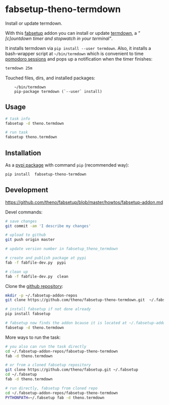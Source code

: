 # fabsetup-theno-termdown

Install or update termdown.

With this [fabsetup](https://github.com/theno/fabsetup) addon
you can install or update [termdown](https://github.com/trehn/termdown),
a _"[c]ountdown timer and stopwatch in your terminal"_.

It installs termdown via `pip install --user termdown`.
Also, it installs a bash-wrapper script at `~/bin/termdown` which
is convenient to time
[pomodoro sessions](https://en.wikipedia.org/wiki/Pomodoro_Technique)
and pops up a notification when the timer finishes:

```bash
termdown 25m
```

Touched files, dirs, and installed packages:

        ~/bin/termdown
        pip-package termdown (`--user` install)

## Usage

```bash
# task info
fabsetup -d theno.termdown

# run task
fabsetup theno.termdown
```

## Installation

As a [pypi package](https://pypi.python.org/pypi/fabsetup-theno-termdown)
with command `pip` (recommended way):

```bash
pip install  fabsetup-theno-termdown
```

## Development

https://github.com/theno/fabsetup/blob/master/howtos/fabsetup-addon.md

Devel commands:

```bash
# save changes
git commit -am 'I describe my changes'

# upload to github
git push origin master

# update version number in fabsetup_theno_termdown

# create and publish package at pypi
fab -f fabfile-dev.py  pypi

# clean up
fab -f fabfile-dev.py  clean
```

Clone the [github repository](https://github.com/theno/fabsetup-theno-termdown):

```bash
mkdir -p ~/.fabsetup-addon-repos
git clone https://github.com/theno/fabsetup-theno-termdown.git  ~/.fabsetup-addon-repos/fabsetup-theno-termdown

# install fabsetup if not done already
pip install fabsetup

# fabsetup now finds the addon bcause it is located at ~/.fabsetup-addon-repos
fabsetup -d theno.termdown
```

More ways to run the task:

```bash
# you also can run the task directly
cd ~/.fabsetup-addon-repos/fabsetup-theno-termdown
fab -d theno.termdown

# or from a cloned fabsetup repository
git clone https://github.com/theno/fabsetup.git ~/.fabsetup
cd ~/.fabsetup
fab -d theno.termdown

# run directly, fabsetup from cloned repo
cd ~/.fabsetup-addon-repos/fabsetup-theno-termdown
PYTHONPATH=~/.fabsetup fab -d theno.termdown
```
